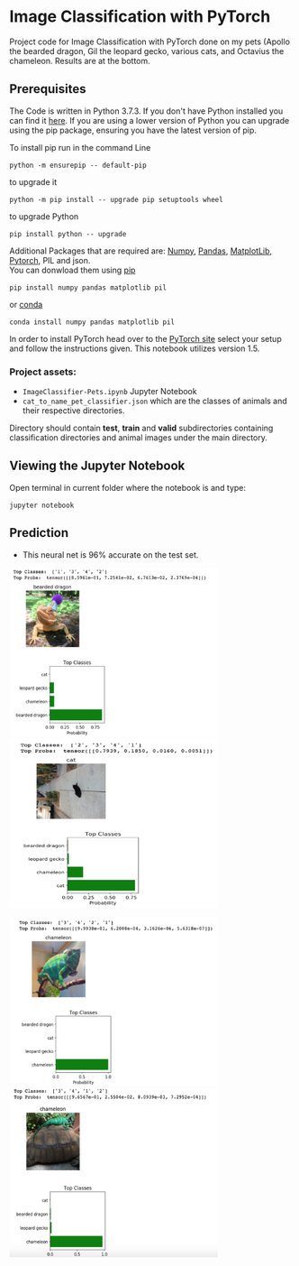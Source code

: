  # Image Classification with PyTorch

Project code for Image Classification with PyTorch done on my pets (Apollo the bearded dragon, Gil the leopard gecko, various cats, and Octavius the chameleon. Results are at the bottom.


## Prerequisites
The Code is written in Python 3.7.3. If you don't have Python installed you can find it [here](https://www.python.org/downloads/). If you are using a lower version of Python you can upgrade using the pip package, ensuring you have the latest version of pip. 

To install pip run in the command Line
```
python -m ensurepip -- default-pip 
``` 
to upgrade it
```
python -m pip install -- upgrade pip setuptools wheel
```
to upgrade Python
```
pip install python -- upgrade
```
Additional Packages that are required are: [Numpy](http://www.numpy.org/), [Pandas](https://pandas.pydata.org/), [MatplotLib](https://matplotlib.org/), [Pytorch](https://pytorch.org/), PIL and json.\
You can donwload them using [pip](https://pypi.org/project/pip/)
```
pip install numpy pandas matplotlib pil
```
or [conda](https://anaconda.org/anaconda/python)
```
conda install numpy pandas matplotlib pil
```
In order to install PyTorch head over to the [PyTorch site](https://pytorch.org) select your setup and follow the instructions given.	This notebook utilizes version 1.5.

### Project assets:

- `ImageClassifier-Pets.ipynb` Jupyter Notebook
- `cat_to_name_pet_classifier.json` which are the classes of animals and their respective directories.


Directory should contain **test**, **train** and **valid** subdirectories containing classification directories and animal images under the main directory.

## Viewing the Jupyter Notebook

Open terminal in current folder where the notebook is and type:
```
jupyter notebook
```


## Prediction
* This neural net is 96% accurate on the test set. 

<img src="test1.png" width="370" height="300" /><img src="test2.png" width="370" height="300" />

<img src="test3.png" width="370" height="300" /><img src="test4.png" width="370" height="300" />



